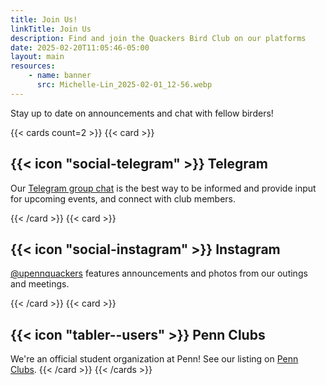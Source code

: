```yaml
---
title: Join Us!
linkTitle: Join Us
description: Find and join the Quackers Bird Club on our platforms
date: 2025-02-20T11:05:46-05:00
layout: main
resources:
    - name: banner
      src: Michelle-Lin_2025-02-01_12-56.webp
---
```


Stay up to date on announcements and chat with fellow birders!

<!--more-->

{{< cards count=2 >}}
{{< card >}}

## {{< icon "social-telegram" >}} Telegram

Our [Telegram group chat](https://t.me/+5wtWHPQWUflmOWY5) is the best way to be informed
and provide input for upcoming events, and connect with club members.

{{< /card >}}
{{< card >}}

## {{< icon "social-instagram" >}} Instagram

[@upennquackers](https://www.instagram.com/upennquackers)
features announcements and photos from our outings and meetings.

{{< /card >}}
{{< card >}}

## {{< icon "tabler--users" >}} Penn Clubs

We're an official student organization at Penn!
See our listing on [Penn Clubs](https://pennclubs.com/club/upenn-quackers-bird-club).
{{< /card >}}
{{< /cards >}}
